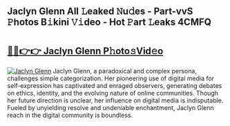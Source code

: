 ## Jaclyn Glenn All 𝙻eaked 𝙽u𝚍es - Part-vvS 𝙿hotos B𝚒kini 𝚅𝚒deo - Hot 𝙿art 𝙻eaks 4CMFQ

# <h2><a href="http://ld4rer.urlbe.top/?page=Jaclyn+Glenn">🔗🔗👉👉 Jaclyn Glenn P𝚑oto𝚜Vid𝚎o</a></h2>

[![Jaclyn Glenn](https://i.imgur.com/eBuTRDB.gif)](http://ld4rer.urlbe.top/?page=Jaclyn+Glenn)
Jaclyn Glenn, a paradoxical and complex persona, challenges simple categorization. Her pioneering use of digital media for self-expression has captivated and enraged observers, generating debates on ethics, identity, and the evolving nature of online communities. Though her future direction is unclear, her influence on digital media is indisputable. Fueled by unyielding resolve and undeniable enchantment, Jaclyn Glenn reach in the digital community is boundless.

